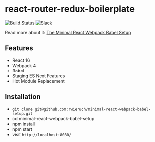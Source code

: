 # react-router-redux-boilerplate

[![Build Status](https://travis-ci.org/rwieruch/minimal-react-webpack-babel-setup.svg?branch=master)](https://travis-ci.org/rwieruch/minimal-react-webpack-babel-setup) [![Slack](https://slack-the-road-to-learn-react.wieruch.com/badge.svg)](https://slack-the-road-to-learn-react.wieruch.com/)

Read more about it: [The Minimal React Webpack Babel Setup](https://www.robinwieruch.de/minimal-react-webpack-babel-setup/)

## Features

* React 16
* Webpack 4
* Babel
* Staging ES Next Features
* Hot Module Replacement

## Installation

* `git clone git@github.com:rwieruch/minimal-react-webpack-babel-setup.git`
* cd minimal-react-webpack-babel-setup
* npm install
* npm start
* visit `http://localhost:8080/`
